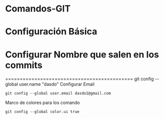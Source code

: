 # Comandos-GIT

# Configuración Básica

# Configurar Nombre que salen en los commits
============================================
	git config --global user.name "dasdo"
Configurar Email

	git config --global user.email dasdo1@gmail.com
Marco de colores para los comando

	git config --global color.ui true